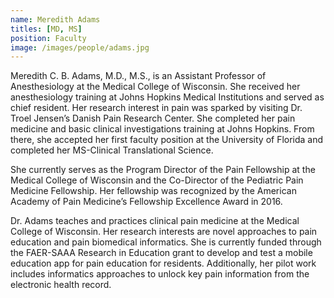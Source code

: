 ```yaml
---
name: Meredith Adams
titles: [MD, MS]
position: Faculty
image: /images/people/adams.jpg
---
```

Meredith C. B. Adams, M.D., M.S., is an Assistant Professor of Anesthesiology at the Medical College of Wisconsin. She received her anesthesiology training at Johns Hopkins Medical Institutions and served as chief resident. Her research interest in pain was sparked by visiting Dr. Troel Jensen’s Danish Pain Research Center. She completed her pain medicine and basic clinical investigations training at Johns Hopkins. From there, she accepted her first faculty position at the University of Florida and completed her MS-Clinical Translational Science.

She currently serves as the Program Director of the Pain Fellowship at the Medical College of Wisconsin and the Co-Director of the Pediatric Pain Medicine Fellowship. Her fellowship was recognized by the American Academy of Pain Medicine’s Fellowship Excellence Award in 2016.

Dr. Adams teaches and practices clinical pain medicine at the Medical College of Wisconsin. Her research interests are novel approaches to pain education and pain biomedical informatics. She is currently funded through the FAER-SAAA Research in Education grant to develop and test a mobile education app for pain education for residents. Additionally, her pilot work includes informatics approaches to unlock key pain information from the electronic health record.
